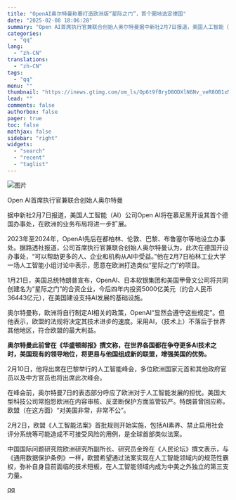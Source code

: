 ```yaml
---
title: "OpenAI奥尔特曼称要打造欧洲版“星际之门”，首个圈地选定德国"
date: "2025-02-08 18:06:28"
summary: "Open AI首席执行官兼联合创始人奥尔特曼据中新社2月7日报道，美国人工智能（AI）公司Open ..."
categories:
  - "qq"
lang:
  - "zh-CN"
translations:
  - "zh-CN"
tags:
  - "qq"
menu: ""
thumbnail: "https://inews.gtimg.com/om_ls/Op6t9fBryD8ODXlN6Nv_veR8OB1xM7_S5lrzM3xkmD2fEAA_640360/0"
lead: ""
comments: false
authorbox: false
pager: true
toc: false
mathjax: false
sidebar: "right"
widgets:
  - "search"
  - "recent"
  - "taglist"
---
```


![图片](https://inews.gtimg.com/om_bt/O9edJJEw02jUc6oD3PyudrN5WjtXbd2f1E_tLowrX4oTMAA/641)

Open AI首席执行官兼联合创始人奥尔特曼

据中新社2月7日报道，美国人工智能（AI）公司Open AI将在慕尼黑开设其首个德国办事处，在欧洲的业务布局将进一步扩展。

2023年至2024年，OpenAI先后在都柏林、伦敦、巴黎、布鲁塞尔等地设立办事处。据路透社报道，公司首席执行官兼联合创始人奥尔特曼认为，此次在德国开设办事处，“可以帮助更多的人、企业和机构从AI中受益。”他在2月7日柏林工业大学一场人工智能小组讨论中表示，愿意在欧洲打造类似“星际之门”的项目。

1月21日，美国总统特朗普宣布，OpenAI、日本软银集团和美国甲骨文公司将共同创建名为“星际之门”的合资企业，今后四年内投资5000亿美元（约合人民币36443亿元），在美国建设支持AI发展的基础设施。

奥尔特曼称，欧洲将自行制定AI相关的政策，OpenAI“显然会遵守这些规定”。但他表示，欧盟的法规将决定其技术进步的速度。采用AI，（技术上）不落后于世界其他地区，符合欧盟的最大利益。

**奥尔特曼此前曾在《华盛顿邮报》撰文称，在世界各国都在争夺更多AI技术之时，美国现有的领导地位，将更易与他国组成新的联盟，增强美国的优势。**

2月10日，他将出席在巴黎举行的人工智能峰会，多位欧洲国家元首和其他政府官员以及中方官员也将出席此次峰会。

在峰会前，奥尔特曼7日的表态部分呼应了欧洲对于人工智能发展的担忧。美国大型科技公司常抱怨欧洲在内容审核、反垄断保护方面监管较严。特朗普曾回应称，欧盟（在这方面）“对美国非常，非常不公”。

2月2日，欧盟《人工智能法案》首批规则开始实施，包括AI素养、禁止启用社会评分系统等可能造成不可接受风险的用例，是全球首部类似法案。

中国国际问题研究院欧洲研究所副所长、研究员金玲在《人民论坛》撰文表示，与《通用数据保护条例》一样，欧盟希望通过法案实现在人工智能领域内的规范性霸权，弥补自身目前面临的技术短板，在人工智能领域内成为中美之外独立的第三支力量。

[qq](https://new.qq.com/rain/a/20250208A06WIF00)
